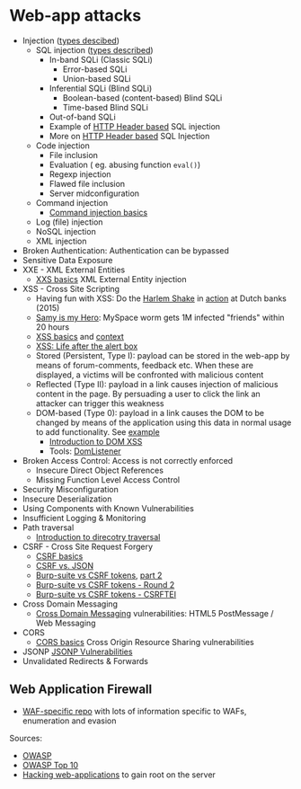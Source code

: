 # Web-app attacks


* Injection ([types descibed](https://phpsecurity.readthedocs.io/en/latest/Injection-Attacks.html))
  * SQL injection ([types described](https://www.quora.com/How-many-types-of-SQL-injections-are-there))
    * In-band SQLi (Classic SQLi)
      * Error-based SQLi
      * Union-based SQLi
    * Inferential SQLi (Blind SQLi)
      * Boolean-based (content-based) Blind SQLi
      * Time-based Blind SQLi
    * Out-of-band SQLi
    * Example of [HTTP Header based](https://resources.infosecinstitute.com/sql-injection-http-headers/) SQL injection
    * More on [HTTP Header based](https://blog.cloudflare.com/the-sleepy-user-agent/) SQL Injection
  * Code injection
    * File inclusion
    * Evaluation ( eg. abusing function ```eval()```)
    * Regexp injection
    * Flawed file inclusion
    * Server midconfiguration
  * Command injection
    * [Command injection basics](https://www.gracefulsecurity.com/command-injection-the-good-the-bad-and-the-blind/)
  * Log (file) injection
  * NoSQL injection
  * XML injection
* Broken Authentication: Authentication can be bypassed
* Sensitive Data Exposure
* XXE - XML External Entities
  * [XXS basics](https://www.gracefulsecurity.com/xml-external-entity-injection-xxe-vulnerabilities/) XML External Entity injection 
* XSS - Cross Site Scripting
  * Having fun with XSS: Do the [Harlem Shake](https://gist.github.com/marcaube/692b5bdb99ba69b9b60f471d2721aa95) in [action](https://www.youtube.com/watch?v=K0noqLisW_c) at Dutch banks (2015)
  * [Samy is my Hero](https://en.wikipedia.org/wiki/Samy_(computer_worm)): MySpace worm gets 1M infected "friends" within 20 hours
  * [XSS basics](https://www.gracefulsecurity.com/what-is-cross-site-scripting-xss/) and [context](https://www.gracefulsecurity.com/cross-site-scripting-lesson-2-contexts/)
  * [XSS: Life after the alert box](https://www.gracefulsecurity.com/cross-site-scripting-xss-life-after-the-alert-box/)
  * Stored (Persistent, Type I): payload can be stored in the web-app by means of forum-comments, feedback etc. When these are displayed, a victims will be confronted with malicious content
  * Reflected (Type II): payload in a link causes injection of malicious content in the page. By persuading a user to click the link an attacker can trigger this weakness
  * DOM-based (Type 0): payload in a link causes the DOM to be changed by means of the application using this data in normal usage to add functionality. See [example](https://www.owasp.org/index.php/DOM_Based_XSS)
    * [Introduction to DOM XSS](https://www.gracefulsecurity.com/an-introduction-to-dom-xss/)
    * Tools: [DomListener](https://chrome.google.com/webstore/detail/domlistener/jlfdgnlpibogjanomigieemaembjeolj?hl=en)
* Broken Access Control: Access is not correctly enforced
  * Insecure Direct Object References
  * Missing Function Level Access Control
* Security Misconfiguration
* Insecure Deserialization
* Using Components with Known Vulnerabilities
* Insufficient Logging & Monitoring
* Path traversal
  * [Introduction to direcotry traversal](https://www.gracefulsecurity.com/introduction-to-directory-traversal/)
* CSRF - Cross Site Request Forgery
  * [CSRF basics](https://www.gracefulsecurity.com/what-is-cross-site-request-forgery/)
  * [CSRF vs. JSON](https://www.gracefulsecurity.com/csrf-vs-json/)
  * [Burp-suite vs CSRF tokens](https://www.gracefulsecurity.com/burp-suite-vs-csrf-tokens/), [part 2](https://www.gracefulsecurity.com/burp-vs-csrf-tokens-part-2-code/)
  * [Burp-suite vs CSRF tokens - Round 2](https://www.gracefulsecurity.com/burp-suite-vs-csrf-tokens-round-two/)
  * [Burp-suite vs CSRF tokens - CSRFTEI](https://www.gracefulsecurity.com/burp-suite-vs-csrf-tokens-csrftei/)
* Cross Domain Messaging
  * [Cross Domain Messaging](https://www.gracefulsecurity.com/html5-cross-domain-messaging-postmessage-vulnerabilities/) vulnerabilities: HTML5 PostMessage / Web Messaging
* CORS
  * [CORS basics](https://www.gracefulsecurity.com/html5-cross-origin-resource-sharing-cors-vulnerabilities/) Cross Origin Resource Sharing vulnerabilities
* JSONP
  [JSONP Vulnerabilities](https://www.gracefulsecurity.com/jsonp-vulnerabilities/)
* Unvalidated Redirects & Forwards


## Web Application Firewall
* [WAF-specific repo](https://github.com/0xInfection/Awesome-WAF) with lots of information specific to WAFs, enumeration and evasion

Sources:
* [OWASP](https://www.owasp.org/index.php/Main_Page)
* [OWASP Top 10](https://www.owasp.org/index.php/Category:OWASP_Top_Ten_Project)
* [Hacking web-applications](https://www.gracefulsecurity.com/hacking-web-applications/) to gain root on the server